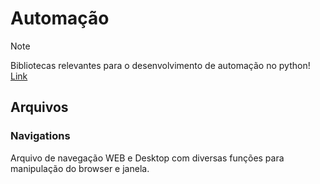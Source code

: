 # Automação

> [!NOTE]
> Bibliotecas relevantes para o desenvolvimento de automação no python!
> [Link](https://github.com/ESAran/Biblioteca-Python/tree/main#automa%C3%A7%C3%B5es "Bibliotecas")

## Arquivos

### Navigations

Arquivo de navegação WEB e Desktop com diversas funções para manipulação do browser e janela.
